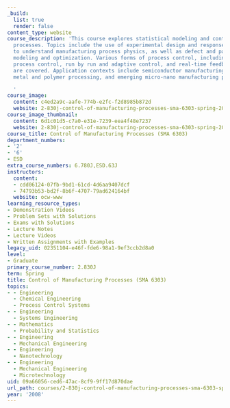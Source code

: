 ```yaml
---
_build:
  list: true
  render: false
content_type: website
course_description: 'This course explores statistical modeling and control in manufacturing
  processes. Topics include the use of experimental design and response surface modeling
  to understand manufacturing process physics, as well as defect and parametric yield
  modeling and optimization. Various forms of process control, including statistical
  process control, run by run and adaptive control, and real-time feedback control,
  are covered. Application contexts include semiconductor manufacturing, conventional
  metal and polymer processing, and emerging micro-nano manufacturing processes.

  '
course_image:
  content: c4ed2a9c-aafe-774b-e2fc-f2d8985b872d
  website: 2-830j-control-of-manufacturing-processes-sma-6303-spring-2008
course_image_thumbnail:
  content: 6d1c01d5-c7a0-e31e-7239-eea4f48e7237
  website: 2-830j-control-of-manufacturing-processes-sma-6303-spring-2008
course_title: Control of Manufacturing Processes (SMA 6303)
department_numbers:
- '2'
- '6'
- ESD
extra_course_numbers: 6.780J,ESD.63J
instructors:
  content:
  - cdd06124-07fb-9bd1-61cd-4d6aa9407dcf
  - 74793b53-bd2f-8b6f-4707-79ad624164bf
  website: ocw-www
learning_resource_types:
- Demonstration Videos
- Problem Sets with Solutions
- Exams with Solutions
- Lecture Notes
- Lecture Videos
- Written Assignments with Examples
legacy_uid: 02351104-e46f-fde6-98a1-9ef3ccb2d8a0
level:
- Graduate
primary_course_number: 2.830J
term: Spring
title: Control of Manufacturing Processes (SMA 6303)
topics:
- - Engineering
  - Chemical Engineering
  - Process Control Systems
- - Engineering
  - Systems Engineering
- - Mathematics
  - Probability and Statistics
- - Engineering
  - Mechanical Engineering
- - Engineering
  - Nanotechnology
- - Engineering
  - Mechanical Engineering
  - Microtechnology
uid: 09a66056-ced6-47ac-8cf9-9ff17d870dae
url_path: courses/2-830j-control-of-manufacturing-processes-sma-6303-spring-2008
year: '2008'
---
```

